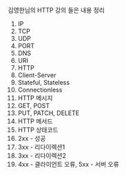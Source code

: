 김영한님의 HTTP 강의 들은 내용 정리

1. IP
2. TCP
3. UDP
4. PORT
5. DNS
6. URI
7. HTTP
8. Client-Server
9. Stateful, Stateless
10. Connectionless
11. HTTP 메시지
12. GET, POST
13. PUT, PATCH, DELETE
14. HTTP 메서드
15. HTTP 상태코드
16. 2xx - 성공
17. 3xx - 리다이렉션1
18. 3xx - 리다이렉션2
19. 4xx - 클라이언트 오류, 5xx - 서버 오류
